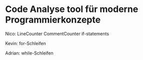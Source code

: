 # Code Analyse tool für moderne Programmierkonzepte

Nico:
LineCounter
CommentCounter
if-statements

Kevin:
for-Schleifen

Adrian:
while-Schleifen